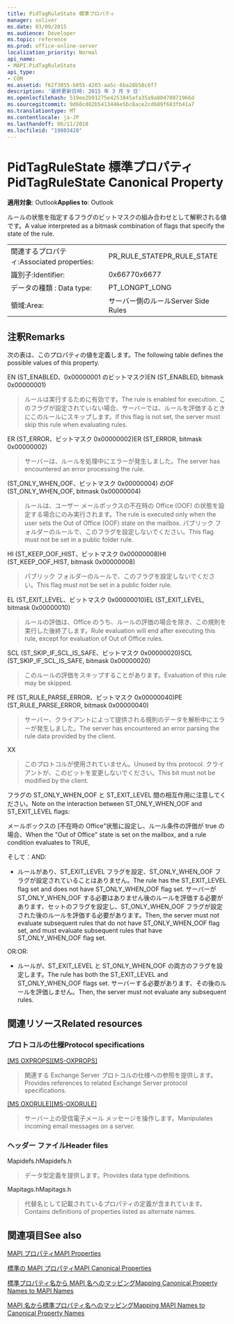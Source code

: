 ```yaml
---
title: PidTagRuleState 標準プロパティ
manager: soliver
ms.date: 03/09/2015
ms.audience: Developer
ms.topic: reference
ms.prod: office-online-server
localization_priority: Normal
api_name:
- MAPI.PidTagRuleState
api_type:
- COM
ms.assetid: f62f3055-b855-4203-aa5c-6ba28b58c6f7
description: '最終更新日時: 2015 年 3 月 9 日'
ms.openlocfilehash: 519ee2b91275e4253845afa35a9a80470071966d
ms.sourcegitcommit: 9d60cd82b5413446e5bc8ace2cd689f683fb41a7
ms.translationtype: MT
ms.contentlocale: ja-JP
ms.lasthandoff: 06/11/2018
ms.locfileid: "19803428"
---
```

# <a name="pidtagrulestate-canonical-property"></a><span data-ttu-id="57051-103">PidTagRuleState 標準プロパティ</span><span class="sxs-lookup"><span data-stu-id="57051-103">PidTagRuleState Canonical Property</span></span>

  
  
<span data-ttu-id="57051-104">**適用対象**: Outlook</span><span class="sxs-lookup"><span data-stu-id="57051-104">**Applies to**: Outlook</span></span> 
  
<span data-ttu-id="57051-105">ルールの状態を指定するフラグのビットマスクの組み合わせとして解釈される値です。</span><span class="sxs-lookup"><span data-stu-id="57051-105">A value interpreted as a bitmask combination of flags that specify the state of the rule.</span></span>
  
|||
|:-----|:-----|
|<span data-ttu-id="57051-106">関連するプロパティ:</span><span class="sxs-lookup"><span data-stu-id="57051-106">Associated properties:</span></span>  <br/> |<span data-ttu-id="57051-107">PR_RULE_STATE</span><span class="sxs-lookup"><span data-stu-id="57051-107">PR_RULE_STATE</span></span>  <br/> |
|<span data-ttu-id="57051-108">識別子:</span><span class="sxs-lookup"><span data-stu-id="57051-108">Identifier:</span></span>  <br/> |<span data-ttu-id="57051-109">0x6677</span><span class="sxs-lookup"><span data-stu-id="57051-109">0x6677</span></span>  <br/> |
|<span data-ttu-id="57051-110">データの種類 : </span><span class="sxs-lookup"><span data-stu-id="57051-110">Data type:</span></span>  <br/> |<span data-ttu-id="57051-111">PT_LONG</span><span class="sxs-lookup"><span data-stu-id="57051-111">PT_LONG</span></span>  <br/> |
|<span data-ttu-id="57051-112">領域:</span><span class="sxs-lookup"><span data-stu-id="57051-112">Area:</span></span>  <br/> |<span data-ttu-id="57051-113">サーバー側のルール</span><span class="sxs-lookup"><span data-stu-id="57051-113">Server Side Rules</span></span>  <br/> |
   
## <a name="remarks"></a><span data-ttu-id="57051-114">注釈</span><span class="sxs-lookup"><span data-stu-id="57051-114">Remarks</span></span>

<span data-ttu-id="57051-115">次の表は、このプロパティの値を定義します。</span><span class="sxs-lookup"><span data-stu-id="57051-115">The following table defines the possible values of this property.</span></span>
  
<span data-ttu-id="57051-116">EN (ST_ENABLED、0x00000001 のビットマスク)</span><span class="sxs-lookup"><span data-stu-id="57051-116">EN (ST_ENABLED, bitmask 0x00000001)</span></span>
  
> <span data-ttu-id="57051-117">ルールは実行するために有効です。</span><span class="sxs-lookup"><span data-stu-id="57051-117">The rule is enabled for execution.</span></span> <span data-ttu-id="57051-118">このフラグが設定されていない場合、サーバーでは、ルールを評価するときにこのルールにスキップします。</span><span class="sxs-lookup"><span data-stu-id="57051-118">If this flag is not set, the server must skip this rule when evaluating rules.</span></span>
    
<span data-ttu-id="57051-119">ER (ST_ERROR、ビットマスク 0x00000002)</span><span class="sxs-lookup"><span data-stu-id="57051-119">ER (ST_ERROR, bitmask 0x00000002)</span></span>
  
> <span data-ttu-id="57051-120">サーバーは、ルールを処理中にエラーが発生しました。</span><span class="sxs-lookup"><span data-stu-id="57051-120">The server has encountered an error processing the rule.</span></span>
    
<span data-ttu-id="57051-121">(ST_ONLY_WHEN_OOF、ビットマスク 0x00000004) の</span><span class="sxs-lookup"><span data-stu-id="57051-121">OF (ST_ONLY_WHEN_OOF, bitmask 0x00000004)</span></span>
  
> <span data-ttu-id="57051-122">ルールは、ユーザー メールボックスの不在時の Office (OOF) の状態を設定する場合にのみ実行されます。</span><span class="sxs-lookup"><span data-stu-id="57051-122">The rule is executed only when the user sets the Out of Office (OOF) state on the mailbox.</span></span> <span data-ttu-id="57051-123">パブリック フォルダーのルールで、このフラグを設定しないでください。</span><span class="sxs-lookup"><span data-stu-id="57051-123">This flag must not be set in a public folder rule.</span></span>
    
<span data-ttu-id="57051-124">HI (ST_KEEP_OOF_HIST、ビットマスク 0x00000008)</span><span class="sxs-lookup"><span data-stu-id="57051-124">HI (ST_KEEP_OOF_HIST, bitmask 0x00000008)</span></span>
  
> <span data-ttu-id="57051-125">パブリック フォルダーのルールで、このフラグを設定しないでください。</span><span class="sxs-lookup"><span data-stu-id="57051-125">This flag must not be set in a public folder rule.</span></span>
    
<span data-ttu-id="57051-126">EL (ST_EXIT_LEVEL、ビットマスク 0x00000010)</span><span class="sxs-lookup"><span data-stu-id="57051-126">EL (ST_EXIT_LEVEL, bitmask 0x00000010)</span></span>
  
> <span data-ttu-id="57051-127">ルールの評価は、Office のうち、ルールの評価の場合を除き、この規則を実行した後終了します。</span><span class="sxs-lookup"><span data-stu-id="57051-127">Rule evaluation will end after executing this rule, except for evaluation of Out of Office rules.</span></span>
    
<span data-ttu-id="57051-128">SCL (ST_SKIP_IF_SCL_IS_SAFE、ビットマスク 0x00000020)</span><span class="sxs-lookup"><span data-stu-id="57051-128">SCL (ST_SKIP_IF_SCL_IS_SAFE, bitmask 0x00000020)</span></span>
  
> <span data-ttu-id="57051-129">このルールの評価をスキップすることがあります。</span><span class="sxs-lookup"><span data-stu-id="57051-129">Evaluation of this rule may be skipped.</span></span>
    
<span data-ttu-id="57051-130">PE (ST_RULE_PARSE_ERROR、ビットマスク 0x00000040)</span><span class="sxs-lookup"><span data-stu-id="57051-130">PE (ST_RULE_PARSE_ERROR, bitmask 0x00000040)</span></span>
  
> <span data-ttu-id="57051-131">サーバー、クライアントによって提供される規則のデータを解析中にエラーが発生しました。</span><span class="sxs-lookup"><span data-stu-id="57051-131">The server has encountered an error parsing the rule data provided by the client.</span></span>
    
<span data-ttu-id="57051-132">X</span><span class="sxs-lookup"><span data-stu-id="57051-132">X</span></span>
  
> <span data-ttu-id="57051-133">このプロトコルが使用されていません。</span><span class="sxs-lookup"><span data-stu-id="57051-133">Unused by this protocol.</span></span> <span data-ttu-id="57051-134">クライアントが、このビットを変更しないでください。</span><span class="sxs-lookup"><span data-stu-id="57051-134">This bit must not be modified by the client.</span></span>
    
<span data-ttu-id="57051-135">フラグの ST_ONLY_WHEN_OOF と ST_EXIT_LEVEL 間の相互作用に注意してください。</span><span class="sxs-lookup"><span data-stu-id="57051-135">Note on the interaction between ST_ONLY_WHEN_OOF and ST_EXIT_LEVEL flags:</span></span> 
  
<span data-ttu-id="57051-136">メールボックスの [不在時の Office"状態に設定し、ルール条件の評価が true の場合、</span><span class="sxs-lookup"><span data-stu-id="57051-136">When the "Out of Office" state is set on the mailbox, and a rule condition evaluates to TRUE,</span></span> 
  
<span data-ttu-id="57051-137">そして：</span><span class="sxs-lookup"><span data-stu-id="57051-137">AND:</span></span>
  
- <span data-ttu-id="57051-138">ルールがあり、ST_EXIT_LEVEL フラグを設定、ST_ONLY_WHEN_OOF フラグが設定されていることはありません。</span><span class="sxs-lookup"><span data-stu-id="57051-138">The rule has the ST_EXIT_LEVEL flag set and does not have ST_ONLY_WHEN_OOF flag set.</span></span> <span data-ttu-id="57051-139">サーバーが ST_ONLY_WHEN_OOF する必要はありません後のルールを評価する必要があります、セットのフラグを設定し、ST_ONLY_WHEN_OOF フラグが設定された後のルールを評価する必要があります。</span><span class="sxs-lookup"><span data-stu-id="57051-139">Then, the server must not evaluate subsequent rules that do not have ST_ONLY_WHEN_OOF flag set, and must evaluate subsequent rules that have ST_ONLY_WHEN_OOF flag set.</span></span>
    
<span data-ttu-id="57051-140">OR:</span><span class="sxs-lookup"><span data-stu-id="57051-140">OR:</span></span>
  
- <span data-ttu-id="57051-141">ルールが、ST_EXIT_LEVEL と ST_ONLY_WHEN_OOF の両方のフラグを設定します。</span><span class="sxs-lookup"><span data-stu-id="57051-141">The rule has both the ST_EXIT_LEVEL and ST_ONLY_WHEN_OOF flags set.</span></span> <span data-ttu-id="57051-142">サーバーする必要があります、その後のルールを評価しません。</span><span class="sxs-lookup"><span data-stu-id="57051-142">Then, the server must not evaluate any subsequent rules.</span></span>
    
## <a name="related-resources"></a><span data-ttu-id="57051-143">関連リソース</span><span class="sxs-lookup"><span data-stu-id="57051-143">Related resources</span></span>

### <a name="protocol-specifications"></a><span data-ttu-id="57051-144">プロトコルの仕様</span><span class="sxs-lookup"><span data-stu-id="57051-144">Protocol specifications</span></span>

<span data-ttu-id="57051-145">[[MS OXPROPS]](http://msdn.microsoft.com/library/f6ab1613-aefe-447d-a49c-18217230b148%28Office.15%29.aspx)</span><span class="sxs-lookup"><span data-stu-id="57051-145">[[MS-OXPROPS]](http://msdn.microsoft.com/library/f6ab1613-aefe-447d-a49c-18217230b148%28Office.15%29.aspx)</span></span>
  
> <span data-ttu-id="57051-146">関連する Exchange Server プロトコルの仕様への参照を提供します。</span><span class="sxs-lookup"><span data-stu-id="57051-146">Provides references to related Exchange Server protocol specifications.</span></span>
    
<span data-ttu-id="57051-147">[[MS OXORULE]](http://msdn.microsoft.com/library/70ac9436-501e-43e2-9163-20d2b546b886%28Office.15%29.aspx)</span><span class="sxs-lookup"><span data-stu-id="57051-147">[[MS-OXORULE]](http://msdn.microsoft.com/library/70ac9436-501e-43e2-9163-20d2b546b886%28Office.15%29.aspx)</span></span>
  
> <span data-ttu-id="57051-148">サーバー上の受信電子メール メッセージを操作します。</span><span class="sxs-lookup"><span data-stu-id="57051-148">Manipulates incoming email messages on a server.</span></span>
    
### <a name="header-files"></a><span data-ttu-id="57051-149">ヘッダー ファイル</span><span class="sxs-lookup"><span data-stu-id="57051-149">Header files</span></span>

<span data-ttu-id="57051-150">Mapidefs.h</span><span class="sxs-lookup"><span data-stu-id="57051-150">Mapidefs.h</span></span>
  
> <span data-ttu-id="57051-151">データ型定義を提供します。</span><span class="sxs-lookup"><span data-stu-id="57051-151">Provides data type definitions.</span></span>
    
<span data-ttu-id="57051-152">Mapitags.h</span><span class="sxs-lookup"><span data-stu-id="57051-152">Mapitags.h</span></span>
  
> <span data-ttu-id="57051-153">代替名として記載されているプロパティの定義が含まれています。</span><span class="sxs-lookup"><span data-stu-id="57051-153">Contains definitions of properties listed as alternate names.</span></span>
    
## <a name="see-also"></a><span data-ttu-id="57051-154">関連項目</span><span class="sxs-lookup"><span data-stu-id="57051-154">See also</span></span>



[<span data-ttu-id="57051-155">MAPI プロパティ</span><span class="sxs-lookup"><span data-stu-id="57051-155">MAPI Properties</span></span>](mapi-properties.md)
  
[<span data-ttu-id="57051-156">標準の MAPI プロパティ</span><span class="sxs-lookup"><span data-stu-id="57051-156">MAPI Canonical Properties</span></span>](mapi-canonical-properties.md)
  
[<span data-ttu-id="57051-157">標準プロパティ名から MAPI 名へのマッピング</span><span class="sxs-lookup"><span data-stu-id="57051-157">Mapping Canonical Property Names to MAPI Names</span></span>](mapping-canonical-property-names-to-mapi-names.md)
  
[<span data-ttu-id="57051-158">MAPI 名から標準プロパティ名へのマッピング</span><span class="sxs-lookup"><span data-stu-id="57051-158">Mapping MAPI Names to Canonical Property Names</span></span>](mapping-mapi-names-to-canonical-property-names.md)

